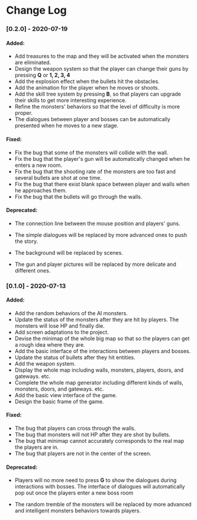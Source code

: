 # Change Log

### [0.2.0] - 2020-07-19

#### Added:

* Add treasures to the map and they will be activated when the monsters are eliminated.
* Design the weapon system so that the player can change their guns by pressing **Q** or **1, 2, 3, 4**
* Add the explosion effect when the bullets hit the obstacles.
* Add the animation for the player when he moves or shoots.
* Add the skill tree system by pressing **B**, so that players can upgrade their skills to get more interesting experience.
* Refine the monsters' behaviors so that the level of difficulty is more proper.
* The dialogues between player and bosses can be automatically presented when he moves to a new stage.

#### Fixed:

* Fix the bug that some of the monsters will collide with the wall.
* Fix the bug that the player's gun will be automatically changed when he enters a new room.
* Fix the bug that the shooting rate of the monsters are too fast and several bullets are shot at one time.
* Fix the bug that there exist blank space between player and walls when he approaches them.
* Fix the bug that the bullets will go through the walls.

#### Deprecated:

* The connection line between the mouse position and players' guns.

* The simple dialogues will be replaced by more advanced ones to push the story.

* The background will be replaced by scenes.

* The gun and player pictures will be replaced by more delicate and different ones.

  

### [0.1.0] - 2020-07-13

#### Added:

* Add the random behaviors of the AI monsters. 
* Update the status of the monsters after they are hit by players. The monsters will lose HP and finally die.
* Add screen adaptations to the project.
* Devise the minimap of the whole big map so that so the players can get a rough idea where they are.
* Add the basic interface of the interactions between players and bosses.
* Update the status of bullets after they hit entities.
* Add the weapon system.
* Display the whole map including walls, monsters, players, doors, and gateways. etc.
* Complete the whole map generator including different kinds of walls, monsters, doors, and gateways. etc.
* Add the basic view interface of the game.
* Design the basic frame of the game.

#### Fixed:

* The bug that players can cross through the walls.
* The bug that monsters will not HP after they are shot by bullets.
* The bug that minimap cannot accurately corresponds to the real map the players are in.
* The bug that players are not in the center of the screen.

#### Deprecated:

* Players will no more need to press **G** to show the dialogues during interactions with bosses. The interface of dialogues will automatically pop out once the players enter a new boss room

* The random tremble of the monsters will be replaced by more advanced and intelligent monsters behaviors towards players.






